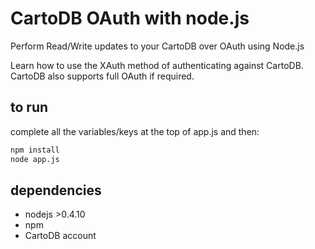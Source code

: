 CartoDB OAuth with node.js
=================================

Perform Read/Write updates to your CartoDB over OAuth using Node.js

Learn how to use the XAuth method of authenticating against CartoDB. CartoDB also supports full OAuth if required.


to run
------
complete all the variables/keys at the top of app.js and then:

```bash
npm install
node app.js
```


dependencies
------------
* nodejs >0.4.10
* npm
* CartoDB account